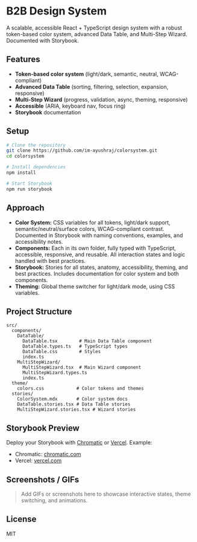 # B2B Design System

A scalable, accessible React + TypeScript design system with a robust token-based color system, advanced Data Table, and Multi-Step Wizard. Documented with Storybook.

## Features

- **Token-based color system** (light/dark, semantic, neutral, WCAG-compliant)
- **Advanced Data Table** (sorting, filtering, selection, expansion, responsive)
- **Multi-Step Wizard** (progress, validation, async, theming, responsive)
- **Accessible** (ARIA, keyboard nav, focus ring)
- **Storybook** documentation

## Setup

```bash
# Clone the repository
git clone https://github.com/im-ayushraj/colorsystem.git
cd colorsystem

# Install dependencies
npm install

# Start Storybook
npm run storybook
```

## Approach

- **Color System:** CSS variables for all tokens, light/dark support, semantic/neutral/surface colors, WCAG-compliant contrast. Documented in Storybook with naming conventions, examples, and accessibility notes.
- **Components:** Each in its own folder, fully typed with TypeScript, accessible, responsive, and reusable. All interaction states and logic handled with best practices.
- **Storybook:** Stories for all states, anatomy, accessibility, theming, and best practices. Includes documentation for color system and both components.
- **Theming:** Global theme switcher for light/dark mode, using CSS variables.

## Project Structure

```
src/
  components/
    DataTable/
      DataTable.tsx        # Main Data Table component
      DataTable.types.ts   # TypeScript types
      DataTable.css        # Styles
      index.ts
    MultiStepWizard/
      MultiStepWizard.tsx  # Main Wizard component
      MultiStepWizard.types.ts
      index.ts
  theme/
    colors.css            # Color tokens and themes
  stories/
    ColorSystem.mdx       # Color system docs
    DataTable.stories.tsx # Data Table stories
    MultiStepWizard.stories.tsx # Wizard stories
```

## Storybook Preview

Deploy your Storybook with [Chromatic](https://www.chromatic.com/) or [Vercel](https://vercel.com/). Example:

- Chromatic: [chromatic.com](https://www.chromatic.com/)
- Vercel: [vercel.com](https://vercel.com/)

## Screenshots / GIFs

> Add GIFs or screenshots here to showcase interactive states, theme switching, and animations.

## License

MIT

